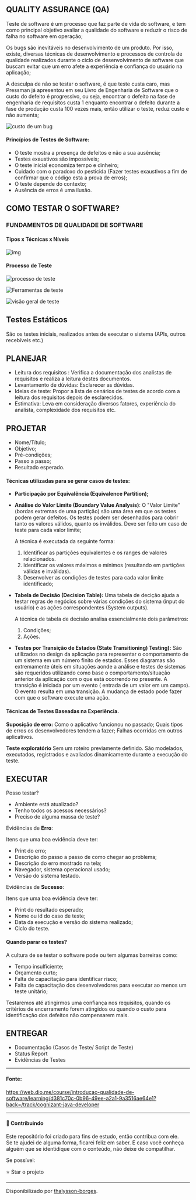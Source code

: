 ## QUALITY ASSURANCE (QA)

Teste de software é um processo que faz parte de vida do software, e tem como principal objetivo avaliar a qualidade do software e reduzir o risco de falha no software em operação;

Os bugs são inevitáveis no desenvolvimento de um produto. Por isso, existe, diversas técnicas de desenvolvimento e processos de controla de qualidade realizados durante o ciclo de desenvolvimento de software que buscam evitar que um erro afete a experiência e confiança do usuário na aplicação;

A desculpa de não se testar o software, é que teste custa caro, mas Pressman já apresentou em seu Livro de Engenharia de Software que o custo do defeito é progressivo, ou seja, encontrar o defeito na fase de engenharia de requisitos custa 1 enquanto encontrar o defeito durante a fase de produção custa 100 vezes mais, então utilizar o teste, reduz custo e não aumenta;

![custo de um bug](https://user-images.githubusercontent.com/42422817/153314646-926d3cf9-67f1-4c83-9327-2549c11fb285.png)




#### Princípios de Testes de Software:

- O teste mostra a presença de defeitos e não a sua ausência;
- Testes exaustivos são impossíveis;
- O teste inicial economiza tempo e dinheiro;
- Cuidado com o paradoxo do pesticida (Fazer testes exaustivos a fim de confirmar que o código esta a prova de erros);
- O teste depende do contexto;
- Ausência de erros é uma ilusão.



## COMO TESTAR O SOFTWARE? 

### FUNDAMENTOS DE QUALIDADE DE SOFTWARE

#### Tipos x Técnicas x Níveis

![img](https://totvs.github.io/tir-docs/testes/images/testes-tipos1.png)



#### Processo de Teste



![processo de teste](https://user-images.githubusercontent.com/42422817/153314828-938884fb-f612-44e5-9888-5647a0cc7974.png)

![Ferramentas de teste](https://user-images.githubusercontent.com/42422817/153314841-5e17688a-6c93-4d2a-b618-7836e586d613.png)

![visão geral de teste](https://user-images.githubusercontent.com/42422817/153314862-93ad9741-9595-419b-9627-c25f701b68d3.png)





## Testes Estáticos

São os testes iniciais, realizados antes de executar o sistema (APIs, outros recebíveis etc.)



## PLANEJAR

- Leitura dos requisitos : Verifica a documentação dos analistas de requisitos e realiza a leitura destes documentos.
- Levantamento de dúvidas:  Esclarecer as dúvidas.
- Ideias de teste: Propor a lista de cenários de testes de acordo com a leitura dos requisitos depois de esclarecidos.
- Estimativa: Leva em consideração diversos fatores, experiência do analista, complexidade dos requisitos etc.



## PROJETAR

- Nome/Título;
- Objetivo;
- Pré-condições;
- Passo a passo;
- Resultado esperado.



#### Técnicas utilizadas para se gerar casos de testes:

- **Participação por Equivalência (Equivalence Partition);**



- **Análise do Valor Limite (Boundary Value Analysis)**:  O "Valor Limite" (bordas extremas de uma partição) são uma área em que os testes podem gerar defeitos. Os testes podem ser desenhados para cobrir tanto os valores válidos, quanto os inválidos. Deve ser feito um caso de teste para cada valor limite;

  A técnica é executada da seguinte forma: 

  1. Identificar as partições equivalentes e os ranges de valores relacionados.
  2. Identificar os valores máximos e mínimos (resultando em partições válidas e inválidas).
  3. Desenvolver as condições de testes para cada valor limite identificado;

  

- **Tabela de Decisão (Decision Table):** Uma tabela de decição ajuda a testar regras de negócios sobre várias condições do sistema (input do usuário) e as ações correspondentes (System outputs).

  A técnica de tabela de decisão analisa essencialmente dois parâmetros: 

  1. Condições;
  2. Ações.

  

- **Testes por Transição de Estados (State Transitioning) Testing):** São utilizados no design da aplicação para representar o comportamento de um sistema em um número finito de estados. Esses diagramas são extremamente úteis em situações aonde a análise e testes de sistemas são requeridos utilizando como base o comportamento/situação anterior da aplicação com o que está ocorrendo no presente. A transição é iniciada por um evento ( entrada de um valor em um campo). O evento resulta em uma transição. A mudança de estado pode fazer com que o software execute uma ação.

  

#### Técnicas de Testes Baseadas na Experiência.

**Suposição de erro:**
Como o aplicativo funcionou no passado;
Quais tipos de erros os desenvolvedores tendem a fazer;
Falhas ocorridas em outros aplicativos. 

**Teste exploratório**
Sem um roteiro previamente definido.
São modelados, executados, registrados e avaliados dinamicamente durante a execução do teste.



## EXECUTAR

Posso testar?

- Ambiente está atualizado?
- Tenho todos os acessos necessários?
- Preciso de alguma massa de teste?



Evidências de **Erro**:

Itens que uma boa evidência deve ter:

- Print do erro;
- Descrição do passo a passo de como chegar ao problema;
- Descrição do erro mostrado na tela;
- Navegador, sistema operacional usado;
- Versão do sistema testado.



Evidências de **Sucesso**:

Itens que uma boa evidência deve ter:

- Print do resultado esperado;
- Nome ou id do caso de teste;
- Data da execução e versão do sistema realizado;
- Ciclo do teste.



#### Quando parar os testes?

A cultura de se testar o software pode ou tem algumas barreiras como:

- Tempo insulficiente;
- Orçamento curto;
- Falta de capacitação para identificar risco;
- Falta de capacitação dos desenvolvedores para executar ao menos um teste unitário;

Testaremos até atingirmos uma confiança nos requisitos, quando os critérios de encerramento forem atingidos ou quando o custo para identificação dos defeitos não compensarem mais.



## ENTREGAR

- Documentação (Casos de Teste/ Script de Teste)
- Status Report
- Evidências de Testes



<hr>

#### Fonte:

https://web.dio.me/course/introducao-qualidade-de-software/learning/d381c70c-0b96-49ee-a2a1-9a3516ae64e1?back=/track/cognizant-java-developer



<hr>

#### 🤝 Contribuindo

Este repositório foi criado para fins de estudo, então contribua com ele.<br>
Se te ajudei de alguma forma, ficarei feliz em saber. E caso você conheça alguém que se identidique com o conteúdo, não deixe de compatilhar.

Se possível:

⭐️  Star o projeto


------------

Disponibilizado por [thalysson-borges](https://www.linkedin.com/in/thalysson-borges/ "thalysson-borges").
